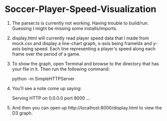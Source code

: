 # Soccer-Player-Speed-Visualization

1. The parser.ts is currently not working. Having trouble to build/run. Guessing I 
might be missing some installs/imports.

2. display.html will currently read player speed data that I made from mock.csv and
display a line-chart graph, x-axis being frameIdx and y-axis being speed. Each line
representing a player's speed along each frame over the period of a game. 

3. To show the graph, open Terminal and browse to the directory that has your file 
in it. Then run the following command:

    python -m SimpleHTTPServer

4. You’ll see a note come up saying: 

    Serving HTTP on 0.0.0.0 port 8000 ...

5. And then you can open up http://localhost:8000/display.html to view the D3 graph.